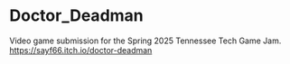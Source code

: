 # Doctor_Deadman
Video game submission for the Spring 2025 Tennessee Tech Game Jam. https://sayf66.itch.io/doctor-deadman
